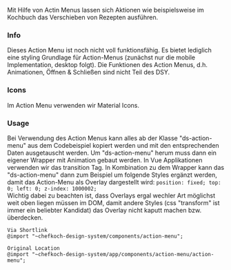 Mit Hilfe von Actin Menus lassen sich Aktionen wie beispielsweise im Kochbuch das Verschieben von Rezepten ausführen.

### Info
Dieses Action Menu ist noch nicht voll funktionsfähig. Es bietet lediglich eine styling Grundlage für
Action-Menus (zunächst nur die mobile Implementation, desktop folgt). Die Funktionen des Action Menus, d.h. Animationen, Öffnen & Schließen sind nicht Teil des DSY.

### Icons
Im Action Menu verwenden wir Material Icons.


### Usage  
Bei Verwendung des Action Menus kann alles ab der Klasse "ds-action-menu" aus dem Codebeispiel kopiert werden und mit den entsprechenden
Daten ausgetauscht werden. Um "ds-action-menu" herum muss dann ein eigener Wrapper mit Animation gebaut werden. In Vue Applikationen verwenden 
wir das transition Tag. In Kombination zu dem Wrapper kann das "ds-action-menu" dann zum Beispiel um folgende Styles ergänzt werden, damit
das Action-Menu als Overlay dargestellt wird:
``
        position: fixed;
        top: 0;
        left: 0;
        z-index: 1000002;
``  
    Wichtig dabei zu beachten ist, dass Overlays ergal wechler Art möglichst weit oben liegen müssen im DOM, damit andere Styles (css "transform" ist immer ein beliebter Kandidat)
    das Overlay nicht kaputt machen bzw. überdecken.
    
    
    Via Shortlink
    @import "~chefkoch-design-system/components/action-menu";
    
    Original Location
    @import "~chefkoch-design-system/app/components/action-menu/action-menu";
  
